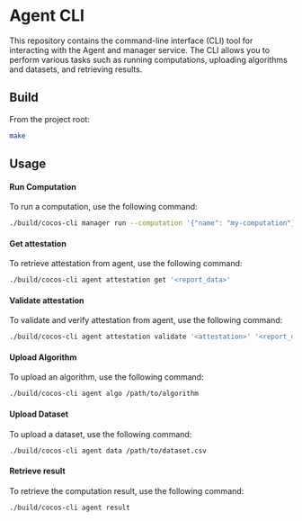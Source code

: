 # Agent CLI

This repository contains the command-line interface (CLI) tool for interacting with the Agent and manager service. The CLI allows you to perform various tasks such as running computations, uploading algorithms and datasets, and retrieving results.

## Build

From the project root:

```bash
make
```

## Usage

#### Run Computation

To run a computation, use the following command:

```bash
./build/cocos-cli manager run --computation '{"name": "my-computation"}'
```

#### Get attestation
To retrieve attestation from agent, use the following command:
```bash
./build/cocos-cli agent attestation get '<report_data>'
```

#### Validate attestation
To validate and verify attestation from agent, use the following command:
```bash
./build/cocos-cli agent attestation validate '<attestation>' '<report_data>'
```

#### Upload Algorithm

To upload an algorithm, use the following command:

```bash
./build/cocos-cli agent algo /path/to/algorithm
```

#### Upload Dataset

To upload a dataset, use the following command:

```bash
./build/cocos-cli agent data /path/to/dataset.csv
```

#### Retrieve result

To retrieve the computation result, use the following command:

```bash
./build/cocos-cli agent result
```